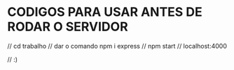 # CODIGOS PARA USAR ANTES DE RODAR O SERVIDOR

// cd trabalho
// dar o comando npm i express
// npm start
// localhost:4000

//  :) 

